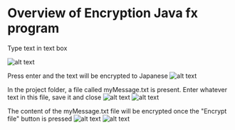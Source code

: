 
# Overview of Encryption Java fx program

Type text in text box

![alt text](https://i.imgur.com/gYCd7YR.png)

Press enter and the text will be encrypted to Japanese
![alt text](https://i.imgur.com/qFkljoM.png)

In the project folder, a file called myMessage.txt is present.  Enter whatever text in this file, save it and close 
![alt text](https://i.imgur.com/ZGSjddH.png)
![alt text](https://i.imgur.com/cGqIUzG.png)

The content of the myMessage.txt file will be encrypted once the "Encrypt file" button is pressed
![alt text](https://i.imgur.com/XOtE71b.png)
![alt text](https://i.imgur.com/KfiC9X6.png)


